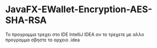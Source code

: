 # JavaFX-EWallet-Encryption-AES-SHA-RSA
Το προγραμμα τρεχει στο IDE IntelliJ IDEA αν το τρεχετε με αλλο προγραμμα σβηστε το αρχειο .idea 
